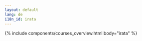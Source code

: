 ```yaml
---
layout: default
lang: de
i18n_id: irata
---
```

{% include components/courses_overview.html body="irata" %}